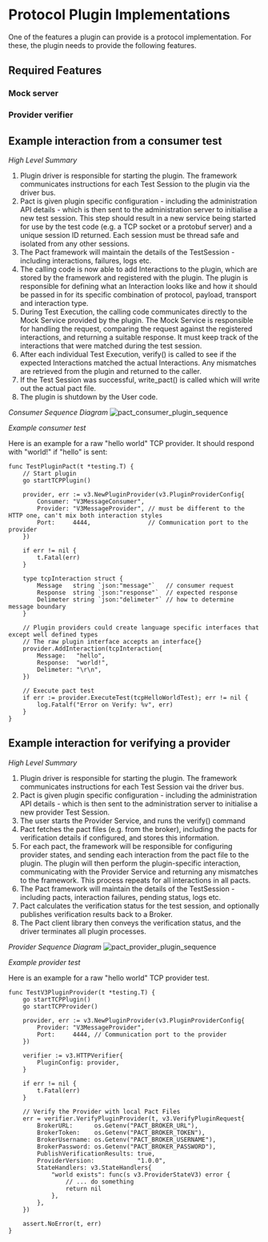 # Protocol Plugin Implementations

One of the features a plugin can provide is a protocol implementation. For these, the plugin needs to provide
the following features.

## Required Features

### Mock server

### Provider verifier

## Example interaction from a consumer test

_High Level Summary_

1. Plugin driver is responsible for starting the plugin. The framework communicates instructions for each Test Session to the plugin via the driver bus.
2. Pact is given plugin specific configuration - including the administration API details - which is then sent to the administration server to initialise a new test session. This step should result in a new service being started for use by the test code (e.g. a TCP socket or a protobuf server) and a unique session ID returned. Each session must be thread safe and isolated from any other sessions.
3. The Pact framework will maintain the details of the TestSession - including interactions, failures, logs  etc.
4. The calling code is now able to add Interactions to the plugin, which are stored by the framework and registered with the plugin. The plugin is responsible for defining what an Interaction looks like and how it should be passed in for its specific combination of protocol, payload, transport and interaction type.
5. During Test Execution, the calling code communicates directly to the Mock Service provided by the plugin. The Mock Service is responsible for handling the request, comparing the request against the registered interactions, and returning a suitable response. It must keep track of the interactions that were matched during the test session.
6. After each individual Test Execution, verify() is called to see if the expected Interactions matched the actual Interactions. Any mismatches are retrieved from the plugin and returned to the caller.
7. If the Test Session was successful, write_pact() is called which will write out the actual pact file.
8. The plugin is shutdown by the User code.

_Consumer Sequence Diagram_
![pact_consumer_plugin_sequence](https://user-images.githubusercontent.com/53900/103766860-ab47c280-5073-11eb-9d6b-f1c4a3a27232.png)

_Example consumer test_

Here is an example for a raw "hello world" TCP provider. It should respond with "world!" if "hello" is sent:

```golang
func TestPluginPact(t *testing.T) {
	// Start plugin
	go startTCPPlugin()

	provider, err := v3.NewPluginProvider(v3.PluginProviderConfig{
		Consumer: "V3MessageConsumer",
		Provider: "V3MessageProvider", // must be different to the HTTP one, can't mix both interaction styles
		Port:     4444,                // Communication port to the provider
	})

	if err != nil {
		t.Fatal(err)
	}

	type tcpInteraction struct {
		Message   string `json:"message"`   // consumer request
		Response  string `json:"response"`  // expected response
		Delimeter string `json:"delimeter"` // how to determine message boundary
	}

	// Plugin providers could create language specific interfaces that except well defined types
	// The raw plugin interface accepts an interface{}
	provider.AddInteraction(tcpInteraction{
		Message:   "hello",
		Response:  "world!",
		Delimeter: "\r\n",
	})

	// Execute pact test
	if err := provider.ExecuteTest(tcpHelloWorldTest); err != nil {
		log.Fatalf("Error on Verify: %v", err)
	}
}
```

## Example interaction for verifying a provider

_High Level Summary_

1. Plugin driver is responsible for starting the plugin. The framework communicates instructions for each Test Session vai the driver bus.
2. Pact is given plugin specific configuration - including the administration API details - which is then sent to the administration server to initialise a new provider Test Session.
3. The user starts the Provider Service, and runs the verify() command
4. Pact fetches the pact files (e.g. from the broker), including the pacts for verification details if configured, and stores this information.
5. For each pact, the framework will be responsible for configuring provider states, and sending each interaction from the pact file to the plugin. The plugin will then perform the plugin-specific interaction, communicating with the Provider Service and returning any mismatches to the framework. This process repeats for all interactions in all pacts.
6. The Pact framework will maintain the details of the TestSession - including pacts, interaction failures, pending status, logs  etc.
7. Pact calculates the verification status for the test session, and optionally publishes verification results back to a Broker.
8. The Pact client library then conveys the verification status, and the driver terminates all plugin processes.

_Provider Sequence Diagram_
![pact_provider_plugin_sequence](https://user-images.githubusercontent.com/53900/103849702-872ec480-50f9-11eb-93ff-28d1fbfa5cd6.png)


_Example provider test_

Here is an example for a raw "hello world" TCP provider test.

```golang
func TestV3PluginProvider(t *testing.T) {
	go startTCPPlugin()
	go startTCPProvider()

	provider, err := v3.NewPluginProvider(v3.PluginProviderConfig{
		Provider: "V3MessageProvider",
		Port:     4444, // Communication port to the provider
	})

	verifier := v3.HTTPVerifier{
		PluginConfig: provider,
	}

	if err != nil {
		t.Fatal(err)
	}

	// Verify the Provider with local Pact Files
	err = verifier.VerifyPluginProvider(t, v3.VerifyPluginRequest{
		BrokerURL:      os.Getenv("PACT_BROKER_URL"),
		BrokerToken:    os.Getenv("PACT_BROKER_TOKEN"),
		BrokerUsername: os.Getenv("PACT_BROKER_USERNAME"),
		BrokerPassword: os.Getenv("PACT_BROKER_PASSWORD"),
		PublishVerificationResults: true,
		ProviderVersion:            "1.0.0",		
		StateHandlers: v3.StateHandlers{
			"world exists": func(s v3.ProviderStateV3) error {
				// ... do something
				return nil
			},
		},
	})

	assert.NoError(t, err)
}
```
